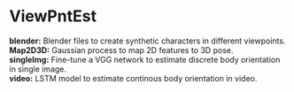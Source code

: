 # ViewPntEst

**blender:** Blender files to create synthetic characters in different viewpoints.<br />
**Map2D3D:** Gaussian process to map 2D features to 3D pose.<br />
**singleImg:** Fine-tune a VGG network to estimate discrete body orientation in single image.<br />
**video:** LSTM model to estimate continous body orientation in video.<br />